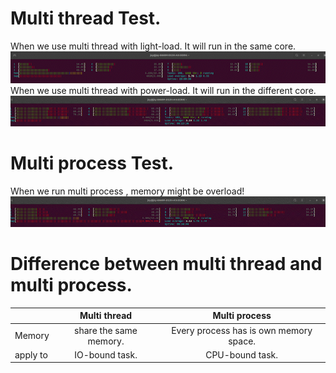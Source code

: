 # Multi thread Test.
When we use multi thread with light-load. It will run in the same core.
![This is a alt text.](./docs/threadpool_light-load.gif "This is a sample image.")
When we use multi thread with power-load. It will run in the different core.
![This is a alt text.](./docs/threadpool_power-load.gif "This is a sample image.")

# Multi process Test.
When we run multi process , memory might be overload!
![This is a alt text.](./docs/multiprocess.gif "This is a sample image.")

# Difference between multi thread and multi process.

|               | Multi thread              | Multi process                         |
| ------------- |:-------------------------:|:-------------------------------------:|
| Memory        | share the same memory.    |Every process has is own memory space. |
| apply to      | IO-bound task.            |CPU-bound task.                        |

